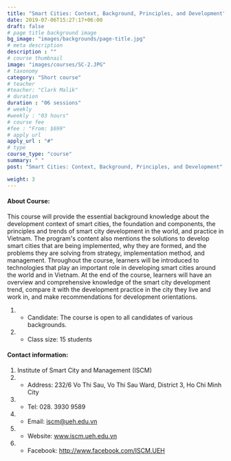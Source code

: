 ```yaml
---
title: "Smart Cities: Context, Background, Principles, and Development"
date: 2019-07-06T15:27:17+06:00
draft: false
# page title background image
bg_image: "images/backgrounds/page-title.jpg"
# meta description
description : ""
# course thumbnail
image: "images/courses/SC-2.JPG"
# taxonomy
category: "Short course"
# teacher
#teacher: "Clark Malik"
# duration
duration : "06 sessions"
# weekly
#weekly : "03 hours"
# course fee
#fee : "From: $699"
# apply url
apply_url : "#"
# type
course_type: "course"
summary: " "
post: "Smart Cities: Context, Background, Principles, and Development"

weight: 3
---
```


#### About Course:

This course will provide the essential background knowledge about the development context of smart cities, the foundation and components, the principles and trends of smart city development in the world, and practice in Vietnam. The program's content also mentions the solutions to develop smart cities that are being implemented, why they are formed, and the problems they are solving from strategy, implementation method, and management. Throughout the course, learners will be introduced to technologies that play an important role in developing smart cities around the world and in Vietnam. At the end of the course, learners will have an overview and comprehensive knowledge of the smart city development trend, compare it with the development practice in the city they live and work in, and make recommendations for development orientations.

  
1. * Candidate: The course is open to all candidates of various backgrounds.
2. * Class size: 15 students

#### Contact information: 
1. Institute of Smart City and Management (ISCM)
2. * Address: 232/6 Vo Thi Sau, Vo Thi Sau Ward, District 3, Ho Chi Minh City
3. * Tel: 028. 3930 9589
3. * Email: iscm@ueh.edu.vn 
3. * Website: www.iscm.ueh.edu.vn
5. * Facebook: http://www.facebook.com/ISCM.UEH
